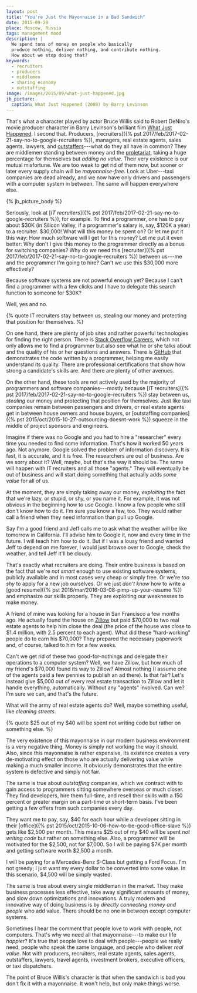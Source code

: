 ```yaml
---
layout: post
title: "You're Just the Mayonnaise in a Bad Sandwich"
date: 2015-09-29
place: Moscow, Russia
tags: management mood
description: |
  We spend tons of money on people who basically
  produce nothing, deliver nothing, and contribute nothing.
  How about we stop doing that?
keywords:
  - recruiters
  - producers
  - middlemen
  - sharing economy
  - outstaffing
image: /images/2015/09/what-just-happened.jpg
jb_picture:
  caption: What Just Happened (2008) by Barry Levinson
---
```


That's what a character played by actor Bruce Willis said to Robert DeNiro's
movie producer character in Barry Levinson's brilliant film
[What Just Happened](https://www.imdb.com/title/tt0486674/). I second that.
Producers,
[recruiters]({% pst 2017/feb/2017-02-21-say-no-to-google-recruiters %}),
managers, real estate agents,
sales agents, lawyers, and [outstaffers](http://english.stackexchange.com/questions/103448/is-outstaffing-a-real-word)---what
do they all have in common?
They are middlemen standing between money and the
[proletariat](https://en.wikipedia.org/wiki/Proletariat), taking a huge percentage
for themselves but _adding no value_. Their very existence is our mutual
misfortune. We are too weak to get rid of them now, but sooner
or later every supply chain will be _mayonnaise-free_. Look at
Uber---taxi companies are dead already, and we now have only drivers
and passengers with a computer system in between. The same will happen
everywhere else.

<!--more-->

{% jb_picture_body %}

Seriously, look at [_IT recruiters_]({% pst 2017/feb/2017-02-21-say-no-to-google-recruiters %}),
for example. To find a programmer, one has to pay
about $30K (in Silicon Valley, if a programmer's salary is, say, $120K a year)
to a recruiter. $30,000! What will this money be spent on? Or let me put it this way:
How much software will I get for this money? Let me put it even better:
Why don't I give this money to the programmer directly as a bonus for
switching companies? Why do _we_ need this
[recruiter]({% pst 2017/feb/2017-02-21-say-no-to-google-recruiters %})
between us---me and the programmer I'm going to hire?
Can't we use this $30,000 more effectively?

Because software systems are not powerful enough yet? Because I can't
find a programmer with a few clicks and I have to delegate this
search function to someone for $30K?

Well, yes and no.

{% quote IT recruiters stay between us, stealing our money and protecting that position for themselves. %}

On one hand, there are plenty of job sites and rather powerful
technologies for finding the right person.
There is [Stack Overflow Careers](https://careers.stackoverflow.com/),
which not only allows me to find a programmer but also see what he or she talks about and
the quality of his or her questions and answers. There is
[GitHub](https://www.github.com) that demonstrates the code written
by a programmer, helping me easily understand its quality.
There are professional certifications that show how strong
a candidate's skills are. And there are plenty of other avenues.

On the other hand, these tools are not actively used by
the majority of programmers and software companies---mostly because
[IT recruiters]({% pst 2017/feb/2017-02-21-say-no-to-google-recruiters %})
stay between us, _stealing_ our money
and protecting that position for themselves.
Just like taxi companies remain between passengers and drivers,
or real estate agents get in between house owners and house buyers,
or [outstaffing companies]({% pst 2015/oct/2015-10-27-outsourcing-doesnt-work %})
squeeze in the middle of project sponsors and engineers.

Imagine if there was no Google and you had to hire a "researcher" every
time you needed to find some information. That's how it worked 50 years
ago. Not anymore. Google solved the problem of information discovery. It is
fast, it is accurate, and it is free. The researchers are out of business.
Are we sorry about it? Well, maybe, but that's the way it should be.
The same will happen with IT recruiters and all those "agents." They will
eventually be out of business and will start doing something that
actually adds _some value_ for all of us.

At the moment, they are simply taking away our money, _exploiting_ the
fact that we're lazy, or stupid, or shy, or you name it. For example, it was not obvious
in the beginning how to use Google. I know a few people who still don't
know how to do it. I'm sure you know a few, too. They would
rather call a friend when they need information than pull up
Google.

Say I'm a good friend and Jeff calls me to ask what the weather will
be like tomorrow in California. I'll advise him to Google it, now and
every time in the future. I will teach him how to do it. But if I was a lousy
friend and wanted Jeff to depend on me forever, I would just
browse over to Google, check the weather, and tell Jeff it'll be cloudy.

That's exactly what recruiters are doing.
Their entire business is based on the fact that we're _not smart_ enough
to use existing software systems, publicly available and in most cases
very cheap or simply free. Or we're _too shy_ to apply for a new job ourselves.
Or we just _don't know_ how to write a [good resume]({% pst 2016/mar/2016-03-08-pimp-up-your-resume %}) and emphasize
our skills properly. They are exploiting our weaknesses to make money.

A friend of mine was looking for a house in San Francisco a few months ago. He
actually found the house on [Zillow](https://www.zillow.com) but paid $70,000
to two real estate agents to help him close the deal
(the price of the house was close to $1.4 million,
with 2.5 percent to each agent). What did these "hard-working" people do to earn his $70,000?
They prepared the necessary paperwork and, of course,
talked to him for a few weeks.

Can't we get rid of these two good-for-nothings and delegate their
operations to a computer system? Well, we have Zillow, but how much
of my friend's $70,000 found its way to Zillow? Almost nothing
(I assume one of the agents paid a few pennies to publish an ad there).
Is that fair? Let's instead give $5,000 out of every real estate transaction
to Zillow and let it handle everything, automatically. Without any "agents"
involved. Can we? I'm sure we can, and that's the future.

What will the army of real estate agents do? Well, maybe something useful,
like _cleaning streets_.

{% quote $25 out of my $40 will be spent not writing code but rather on something else. %}

The very existence of this mayonnaise in our modern business environment
is a very negative thing. Money is simply not working the way it should.
Also, since this mayonnaise is rather expensive, its existence creates
a very de-motivating effect on those who are actually delivering value while
making a much smaller income. It obviously demonstrates that the entire
system is defective and simply not fair.

The same is true about _outstaffing_ companies, which we contract with to
gain access to programmers sitting somewhere overseas or much closer.
They find developers, hire them full-time, and resell their skills with a 150 percent
or greater margin on a part-time or short-term basis. I've been getting a few offers
from such companies every day.

They want me to pay, say, $40 for each hour while a developer
sitting in their [office]({% pst 2015/oct/2015-10-06-how-to-be-good-office-slave %})
gets like $2,500 per month. This means
$25 out of my $40 will be spent _not writing code_ but rather on something else.
Also, a programmer will be motivated for the $2,500, not for $7,000.
So I will be paying $7K per month and getting software worth $2,500 a month.

I will be paying for a Mercedes-Benz S-Class but getting a Ford Focus.
I'm not greedy; I just want my every dollar to be converted into some value.
In this scenario, $4,500 will be simply wasted.

The same is true about every single middleman in the market. They
make business processes less effective, take away significant
amounts of money, and slow down optimizations and innovations.
A truly modern and innovative way of doing business is by _directly connecting
money and people_ who add value. There should be no one in
between except computer systems.

Sometimes I hear the comment that people love to work with people, not computers. That's
why we need all that mayonnaise---to make our life _happier_? It's true that
people love to deal with people---people we really need, people who
speak the same language, and people who deliver _real value_. Not with
producers, recruiters, real estate agents, sales agents, outstaffers, lawyers,
travel agents, investment brokers, executive officers, or taxi dispatchers.

The point of Bruce Willis's character is that when the sandwich is bad
you don't fix it with a mayonnaise. It won't help, but only make things worse.
